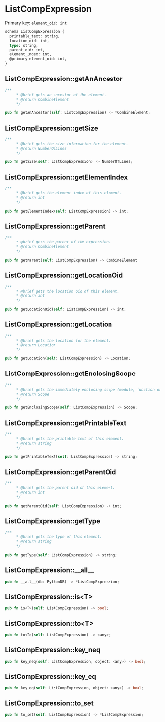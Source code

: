 # ListCompExpression

Primary key: `element_oid: int`

```rust
schema ListCompExpression {
  printable_text: string,
  location_oid: int,
  type: string,
  parent_oid: int,
  element_index: int,
  @primary element_oid: int,
}
```
## ListCompExpression::getAnAncestor

```rust
/**
     * @brief gets an ancestor of the element.
     * @return CombineElement 
     */
```
```rust
pub fn getAnAncestor(self: ListCompExpression) -> *CombineElement;
```
## ListCompExpression::getSize

```rust
/**
     * @brief gets the size information for the element.
     * @return NumberOfLines
     */
```
```rust
pub fn getSize(self: ListCompExpression) -> NumberOfLines;
```
## ListCompExpression::getElementIndex

```rust
/**
     * @brief gets the element index of this element.
     * @return int
     */
```
```rust
pub fn getElementIndex(self: ListCompExpression) -> int;
```
## ListCompExpression::getParent

```rust
/**
     * @brief gets the parent of the expression.
     * @return CombineElement 
     */
```
```rust
pub fn getParent(self: ListCompExpression) -> CombineElement;
```
## ListCompExpression::getLocationOid

```rust
/**
     * @brief gets the location oid of this element.
     * @return int
     */
```
```rust
pub fn getLocationOid(self: ListCompExpression) -> int;
```
## ListCompExpression::getLocation

```rust
/**
     * @brief gets the location for the element.
     * @return Location
     */
```
```rust
pub fn getLocation(self: ListCompExpression) -> Location;
```
## ListCompExpression::getEnclosingScope

```rust
/**
     * @brief gets the immediately enclosing scope (module, function or class) whose body contains this statement.
     * @return Scope 
     */
```
```rust
pub fn getEnclosingScope(self: ListCompExpression) -> Scope;
```
## ListCompExpression::getPrintableText

```rust
/**
     * @brief gets the printable text of this element.
     * @return string
     */
```
```rust
pub fn getPrintableText(self: ListCompExpression) -> string;
```
## ListCompExpression::getParentOid

```rust
/**
     * @brief gets the parent oid of this element.
     * @return int
     */
```
```rust
pub fn getParentOid(self: ListCompExpression) -> int;
```
## ListCompExpression::getType

```rust
/**
     * @brief gets the type of this element.
     * @return string
     */
```
```rust
pub fn getType(self: ListCompExpression) -> string;
```
## ListCompExpression::\_\_all\_\_

```rust
pub fn __all__(db: PythonDB) -> *ListCompExpression;
```
## ListCompExpression::is\<T\>

```rust
pub fn is<T>(self: ListCompExpression) -> bool;
```
## ListCompExpression::to\<T\>

```rust
pub fn to<T>(self: ListCompExpression) -> <any>;
```
## ListCompExpression::key\_neq

```rust
pub fn key_neq(self: ListCompExpression, object: <any>) -> bool;
```
## ListCompExpression::key\_eq

```rust
pub fn key_eq(self: ListCompExpression, object: <any>) -> bool;
```
## ListCompExpression::to\_set

```rust
pub fn to_set(self: ListCompExpression) -> *ListCompExpression;
```
